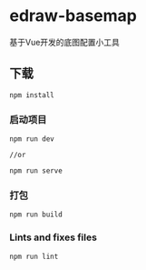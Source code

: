 # edraw-basemap

基于Vue开发的底图配置小工具

## 下载
```
npm install
```

### 启动项目
```
npm run dev 

//or

npm run serve
```

### 打包
```
npm run build
```

### Lints and fixes files
```
npm run lint
```
